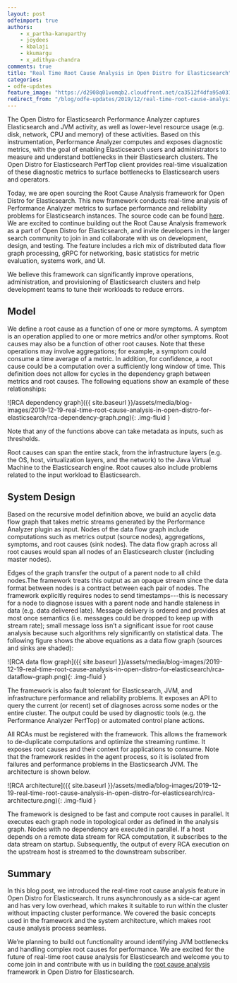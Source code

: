 ```yaml
---
layout: post
odfeimport: true
authors: 
    - x_partha-kanuparthy
    - joydees
    - kbalaji
    - kkumargu
    - x_adithya-chandra
comments: true
title: "Real Time Root Cause Analysis in Open Distro for Elasticsearch"
categories:
- odfe-updates
feature_image: "https://d2908q01vomqb2.cloudfront.net/ca3512f4dfa95a03169c5a670a4c91a19b3077b4/2019/03/26/open_disto-elasticsearch-logo-800x400.jpg"
redirect_from: "/blog/odfe-updates/2019/12/real-time-root-cause-analysis-in-open-distro-for-elasticsearch/"
---
```


The Open Distro for Elasticsearch Performance Analyzer captures Elasticsearch and JVM activity, as well as lower-level resource usage (e.g. disk, network, CPU and memory) of these activities. Based on this instrumentation, Performance Analyzer computes and exposes diagnostic metrics, with the goal of enabling Elasticsearch users and administrators to measure and understand bottlenecks in their Elasticsearch clusters. The Open Distro for Elasticsearch PerfTop client provides real-time visualization of these diagnostic metrics to surface bottlenecks to Elasticsearch users and operators.

Today, we are open sourcing the Root Cause Analysis framework for Open Distro for Elasticsearch. This new framework conducts real-time analysis of Performance Analyzer metrics to surface performance and reliability problems for Elasticsearch instances. The source code can be found [here](https://github.com/opendistro-for-elasticsearch/performance-analyzer-rca). We are excited to continue building out the Root Cause Analysis framework as a part of Open Distro for Elasticsearch, and invite developers in the larger search community to join in and collaborate with us on development, design, and testing. The feature includes a rich mix of distributed data flow graph processing, gRPC for networking, basic statistics for metric evaluation, systems work, and UI.

We believe this framework can significantly improve operations, administration, and provisioning of Elasticsearch clusters and help development teams to tune their workloads to reduce errors.

## Model

We define a root cause as a function of one or more symptoms. A symptom is an operation applied to one or more metrics and/or other symptoms. Root causes may also be a function of other root causes. Note that these operations may involve aggregations; for example, a symptom could consume a time average of a metric. In addition, for confidence, a root cause could be a computation over a sufficiently long window of time. This definition does not allow for cycles in the dependency graph between metrics and root causes. The following equations show an example of these relationships:

![RCA dependency graph]({{ site.baseurl }}/assets/media/blog-images/2019-12-19-real-time-root-cause-analysis-in-open-distro-for-elasticsearch/rca-dependency-graph.png){: .img-fluid }

Note that any of the functions above can take metadata as inputs, such as thresholds.

Root causes can span the entire stack, from the infrastructure layers (e.g. the OS, host, virtualization layers, and the network) to the Java Virtual Machine to the Elasticsearch engine. Root causes also include problems related to the input workload to Elasticsearch.

## System Design

Based on the recursive model definition above, we build an acyclic data flow graph that takes metric streams generated by the Performance Analyzer plugin as input. Nodes of the data flow graph include computations such as metrics output (source nodes), aggregations, symptoms, and root causes (sink nodes). The data flow graph across all root causes would span all nodes of an Elasticsearch cluster (including master nodes).

Edges of the graph transfer the output of a parent node to all child nodes.The framework treats this output as an opaque stream since the data format between nodes is a contract between each pair of nodes. The framework explicitly requires nodes to send timestamps---this is necessary for a node to diagnose issues with a parent node and handle staleness in data (e.g. data delivered late). Message delivery is ordered and provides at most once semantics (i.e. messages could be dropped to keep up with stream rate); small message loss isn’t a significant issue for root cause analysis because such algorithms rely significantly on statistical data. The following figure shows the above equations as a data flow graph (sources and sinks are shaded):

![RCA data flow graph]({{ site.baseurl }}/assets/media/blog-images/2019-12-19-real-time-root-cause-analysis-in-open-distro-for-elasticsearch/rca-dataflow-graph.png){: .img-fluid }

The framework is  also fault tolerant for Elasticsearch, JVM, and infrastructure performance and reliability problems. It exposes an API to query the current (or recent) set of diagnoses across some nodes or the entire cluster. The output  could be used by diagnostic tools (e.g. the Performance Analyzer PerfTop) or automated control plane actions.

All RCAs must be registered with the framework. This allows the framework to de-duplicate computations and optimize the streaming runtime. It exposes root causes and their context for applications to consume. Note that the framework resides in the agent process, so it is isolated from failures and performance problems in the Elasticsearch JVM. The architecture is shown below.

![RCA architecture]({{ site.baseurl }}/assets/media/blog-images/2019-12-19-real-time-root-cause-analysis-in-open-distro-for-elasticsearch/rca-architecture.png){: .img-fluid }

The framework is designed to be fast and compute root causes in parallel. It executes each graph node in topological order as defined in the analysis graph. Nodes with no dependency are executed in parallel. If a host depends on a remote data stream for RCA computation, it subscribes to the data stream on startup. Subsequently, the output of every RCA execution on the upstream host is streamed to the downstream subscriber.

## Summary

In this blog post, we introduced the real-time root cause analysis feature in Open Distro for Elasticsearch. It runs asynchronously as a side-car agent and has very low overhead, which makes it suitable to run within the cluster without impacting cluster performance. We covered the basic concepts used in the framework and the system architecture, which makes root cause analysis process seamless.

We’re planning to build out functionality around identifying JVM bottlenecks and handling complex root causes for performance. We are excited for the future of real-time root cause analysis for Elasticsearch and welcome you to come join in and contribute with us in building the [root cause analysis](https://github.com/opendistro-for-elasticsearch/performance-analyzer-rca) framework in Open Distro for Elasticsearch.

